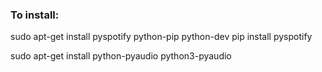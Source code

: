 ### To install:

sudo apt-get install pyspotify python-pip python-dev 
pip install pyspotify




sudo apt-get install python-pyaudio python3-pyaudio
